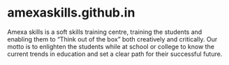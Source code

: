# amexaskills.github.in
Amexa skills is a soft skills training centre, training the students and enabling them to “Think out of the box” both creatively and critically. Our motto is to enlighten the students while at school or college to know the current trends in education and set a clear path for their successful future.
